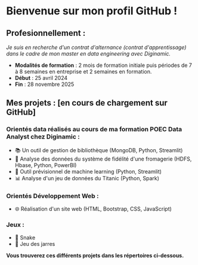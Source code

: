 # Bienvenue sur mon profil GitHub ! 

## Profesionnellement : 
*Je suis en recherche d'un contrat d'alternance (contrat d'apprentissage) dans le cadre de mon master en data engineering avec Diginamic.*
 - **Modalités de formation** : 2 mois de formation initiale puis périodes de 7 à 8 semaines en entreprise et 2 semaines en formation.
 - **Début** : 25 avril 2024
 - **Fin** : 28 novembre 2025

## Mes projets : [en cours de chargement sur GitHub]
### Orientés data réalisés au cours de ma formation POEC Data Analyst chez Diginamic : 
 - 📚 Un outil de gestion de bibliothèque (MongoDB, Python, Streamlit)
 - 📶 Analyse des données du système de fidélité d'une fromagerie (HDFS, Hbase, Python, PowerBI)
 - 🤖 Outil prévisionnel de machine learning (Python, Streamlit)
 - 📊 Analyse d'un jeu de données du Titanic (Python, Spark)

### Orientés Développement Web : 
 - 🌐 Réalisation d'un site web (HTML, Bootstrap, CSS, JavaScript)

### Jeux : 
 - 🐍 Snake
 - 🏺 Jeu des jarres


**Vous trouverez ces différents projets dans les répertoires ci-dessous.**

